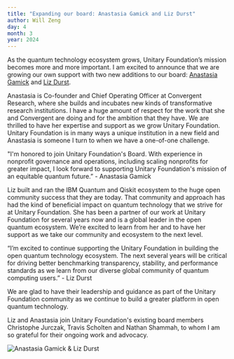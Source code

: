 ```yaml
---
title: "Expanding our board: Anastasia Gamick and Liz Durst"
author: Will Zeng
day: 4
month: 3
year: 2024
---
```


As the quantum technology ecosystem grows, Unitary Foundation’s mission becomes more and more important. I am excited to announce that we are growing our own support with two new additions to our board: [Anastasia Gamick](https://www.linkedin.com/in/anastasiagamick/) and [Liz Durst](https://www.linkedin.com/in/lizdurst/).

Anastasia is Co-founder and Chief Operating Officer at Convergent Research, where she builds and incubates new kinds of transformative research institutions. I have a huge amount of respect for the work that she and Convergent are doing and for the ambition that they have. We are thrilled to have her expertise and support as we grow Unitary Foundation. Unitary Foundation is in many ways a unique institution in a new field and Anastasia is someone I turn to when we have a one-of-one challenge.

"I'm honored to join Unitary Foundation's Board. With experience in nonprofit governance and operations, including scaling nonprofits for greater impact, I look forward to supporting Unitary Foundation's mission of an equitable quantum future.” - Anastasia Gamick

Liz built and ran the IBM Quantum and Qiskit ecosystem to the huge open community success that they are today. That community and approach has had the kind of beneficial impact on quantum technology that we strive for at Unitary Foundation. She has been a partner of our work at Unitary Foundation for several years now and is a global leader in the open quantum ecosystem. We’re excited to learn from her and to have her support as we take our community and ecosystem to the next level.

“I’m excited to continue supporting the Unitary Foundation in building the open quantum technology ecosystem. The next several years will be critical for driving better benchmarking transparency, stability, and performance standards as we learn from our diverse global community of quantum computing users.” - Liz Durst

We are glad to have their leadership and guidance as part of the Unitary Foundation community as we continue to build a greater platform in open quantum technology. 

Liz and Anastasia join Unitary Foundation's existing board members Christophe Jurczak, Travis Scholten and Nathan Shammah, to whom I am so grateful for their ongoing work and advocacy.  

![Anastasia Gamick & Liz Durst](/images/Anastasia_Liz.png)
